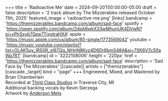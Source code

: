 +++
title = 'Radioactive Me'
date = 2024-09-20T00:00:00-05:00
draft = false
description = '2 track album by The Mizzerables released October 11th, 2025'
featured_image = 'radioactive-me.png'
[links]
    bandcamp = 'https://themizzerables.bandcamp.com/album/sad-face'
    spotify = 'https://open.spotify.com/album/2dpA8wkX33wMhunUK4DVwN?si=vPhSxyb7Qpe7TjxgtraHXA'
    apple = 'https://music.apple.com/us/album/85-single/1773569042'
    youtube = 'https://music.youtube.com/playlist?list=OLAK5uy_lRS0R_xI67Qg_NHnN8Kvz4D6Dr6bmS48A&si=7SK6V7cSlfaWa7RT'
[bandcamp]
id = '3222108006'
height = '220px'
href = 'https://themizzerables.bandcamp.com/album/sad-face'
description = 'Sad Face by The Mizzerables'
[[cascade]]
    artists = ["themizzerables"]
    [cascade._target]
        kind = "page"
+++
Engineered, Mixed, and Mastered by Brian Chamberlain  
Recorded at [Third Class Studios](https://thirdclassstudios.com) in Traverse City, MI  
Additional backing vocals by Kevin Sierzega  
Artwork by [Anderson Mets](https://capsulalab.46graus.com)
